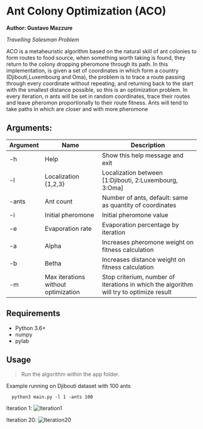 # Ant Colony Optimization (ACO)
  **Author: Gustavo Mazzure**

  *Travelling Salesman Problem*


  ACO is a metaheuristic algorithm based on the natural skill of ant colonies to form routes to food source, when something worth taking is found, they return to the colony dropping pheromone through its path.
  In this implementation, is given a set of coordinates in which form a country (Djibouti,Luxembourg and Oma), the problem is to trace a route passing through every coordinate without repeating, and returning back to the start with the smallest distance possible, so this is an optimization problem.
  In every iteration, n ants will be set in random coordinates, trace their routes and leave pheromon proportionally to their route fitness. Ants will tend to take paths in which are closer and with more pheromone

## Arguments:
| Argument    | Name  | Description |
| ----------- | -------------------- | ----------- |
|-h           | Help                 | Show this help message and exit |
|-l           | Localization {1,2,3} | Localization between [1:Djibouti, 2:Luxembourg, 3:Oma] |
|-ants        | Ant count            | Number of ants, default: same as quantity of coordinates |
|-i           | Initial pheromone    | Initial pheromone value |
|-e           | Evaporation rate     | Evaporation percentage by iteration |
|-a           | Alpha                | Increases pheromone weight on fitness calculation |
|-b           | Betha                | Increases distance weight on fitness calculation |
|-m           | Max iterations without optimization | Stop criterium, number of iterations in which the algorithm will try to optimize result |

## Requirements
  - Python 3.6+
  - numpy
  - pylab

## Usage

  > Run the algorithm within the app folder.

  Example running on Djibouti dataset with 100 ants
  ```
    python3 main.py -l 1 -ants 100
  ```
  
 
 Iteration 1:
     ![Iteration1](https://github.com/GMazzure/Python-Ant-Colony-Optimization-traveling-salesman-problem/assets/135989764/bec38b50-5f34-44f3-bd03-007fa246c927)


 Iteration 20:
     ![Iteration20](https://github.com/GMazzure/Python-Ant-Colony-Optimization-traveling-salesman-problem/assets/135989764/44175b0e-b7b2-4b52-a2a4-80997a83d313)


  
